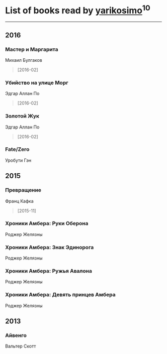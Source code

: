 # List of books read by [yarikosimo](http://vk.com/id253918564)<sup>10</sup>
---

## 2016

### Мастер и Маргарита
Михаил Булгаков
> [2016-02] 


### Убийство на улице Морг
Эдгар Аллан По
> [2016-02] 


### Золотой Жук
Эдгар Аллан По
> [2016-02] 


### Fate/Zero
Уробути Гэн



## 2015

### Превращение
Франц Кафка
> [2015-11] 


### Хроники Амбера: Руки Оберона
Роджер Желязны


### Хроники Амбера: Знак Эдинорога
Роджер Желязны


### Хроники Амбера: Ружья Авалона
Роджер Желязны


### Хроники Амбера: Девять принцев Амбера
Роджер Желязны



## 2013

### Айвенго
Вальтер Скотт



